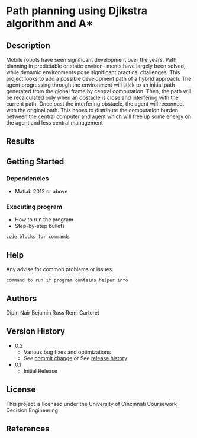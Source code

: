 
# Path planning using Djikstra algorithm and A* 



## Description

Mobile robots have seen significant development over the years. Path planning in predictable or static environ- ments have largely been solved, while dynamic environments pose significant practical challenges. This project looks to add a possible development path of a hybrid approach. The agent progressing through the environment will stick to an initial path generated from the global frame by central computation. Then, the path will be recalculated only when an obstacle is close and interfering with the current path. Once past the interfering obstacle, the agent will reconnect with the original path. This hopes to distribute the computation burden between the central computer and agent which will free up some energy on the agent and less central management

## Results


## Getting Started

### Dependencies

* Matlab 2012 or above


### Executing program

* How to run the program
* Step-by-step bullets
```
code blocks for commands
```

## Help

Any advise for common problems or issues.
```
command to run if program contains helper info
```

## Authors

Dipin Nair
Bejamin Russ
Remi Carteret


## Version History

* 0.2
    * Various bug fixes and optimizations
    * See [commit change]() or See [release history]()
* 0.1
    * Initial Release

## License

This project is licensed under the University of Cincinnati Coursework Decision Engineering

## References
